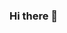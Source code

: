 ### Hi there 👋

<!--
**BakhshiMushfiq/BakhshiMushfiq** is a ✨ _special_ ✨ repository because its `README.md` (this file) appears on your GitHub profile.

Here are some ideas to get you started:

- 🔭 I’m currently working on GitHub learning project
- 🌱 I’m currently learning Java
- 👯 I’m looking to collaborate on deferent project
- 🤔 I’m looking for help in new project
- 💬 Ask me via mushfiqbakhshi@gmail.com
- 📫 How to reach me
- 😄 Pronouns: ...
- ⚡ Fun fact: ...
-->

